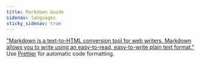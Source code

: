 ```yaml
---
title: Markdown Guide
sidenav: languages
sticky_sidenav: true
---
```


["Markdown is a text-to-HTML conversion tool for web writers. Markdown allows you to write using an easy-to-read, easy-to-write plain text format."](https://daringfireball.net/projects/markdown/) Use [Prettier](https://prettier.io/) for automatic code formatting.
